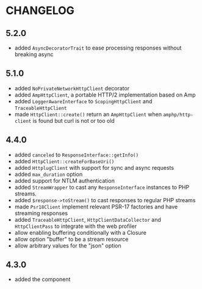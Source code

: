 CHANGELOG
=========

5.2.0
-----

 * added `AsyncDecoratorTrait` to ease processing responses without breaking async

5.1.0
-----

 * added `NoPrivateNetworkHttpClient` decorator
 * added `AmpHttpClient`, a portable HTTP/2 implementation based on Amp
 * added `LoggerAwareInterface` to `ScopingHttpClient` and `TraceableHttpClient`
 * made `HttpClient::create()` return an `AmpHttpClient` when `amphp/http-client` is found but curl is not or too old

4.4.0
-----

 * added `canceled` to `ResponseInterface::getInfo()`
 * added `HttpClient::createForBaseUri()`
 * added `HttplugClient` with support for sync and async requests
 * added `max_duration` option
 * added support for NTLM authentication
 * added `StreamWrapper` to cast any `ResponseInterface` instances to PHP streams.
 * added `$response->toStream()` to cast responses to regular PHP streams
 * made `Psr18Client` implement relevant PSR-17 factories and have streaming responses
 * added `TraceableHttpClient`, `HttpClientDataCollector` and `HttpClientPass` to integrate with the web profiler
 * allow enabling buffering conditionally with a Closure
 * allow option "buffer" to be a stream resource
 * allow arbitrary values for the "json" option

4.3.0
-----

 * added the component
